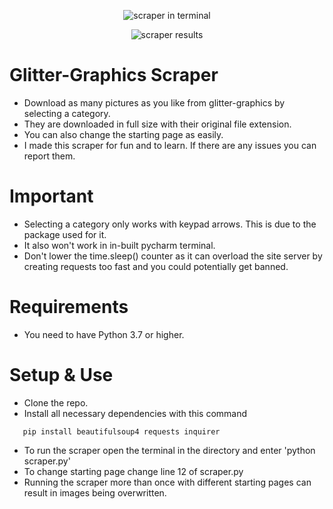 <center>

![scraper in terminal](https://i.ibb.co/YQPNNCC/scraper-preview-1.jpg)

![scraper results](https://i.ibb.co/pvDZPRC/scraper-preview-2.png)
</center>

# Glitter-Graphics Scraper

- Download as many pictures as you like from glitter-graphics by selecting a category.
- They are downloaded in full size with their original file extension.
- You can also change the starting page as easily.
- I made this scraper for fun and to learn. If there are any issues you can report them.

# Important

- Selecting a category only works with keypad arrows. This is due to the package used for it.
- It also won't work in in-built pycharm terminal.
- Don't lower the time.sleep() counter as it can overload the site server by creating requests too fast and you could potentially get banned.

# Requirements
- You need to have Python 3.7 or higher.

# Setup & Use

- Clone the repo.
- Install all necessary dependencies with this command

```
   pip install beautifulsoup4 requests inquirer
```

- To run the scraper open the terminal in the directory and enter 'python scraper.py'
- To change starting page change line 12 of scraper.py
- Running the scraper more than once with different starting pages can result in images being overwritten.
